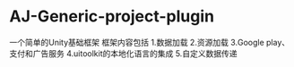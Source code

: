 # AJ-Generic-project-plugin
一个简单的Unity基础框架
框架内容包括
1.数据加载
2.资源加载
3.Google play、支付和广告服务
4.uitoolkit的本地化语言的集成
5.自定义数据传递
